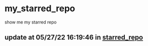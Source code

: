 # my_starred_repo
show me my starred repo

update at 05/27/22 16:19:46 in [starred_repo](./index.html)
---

